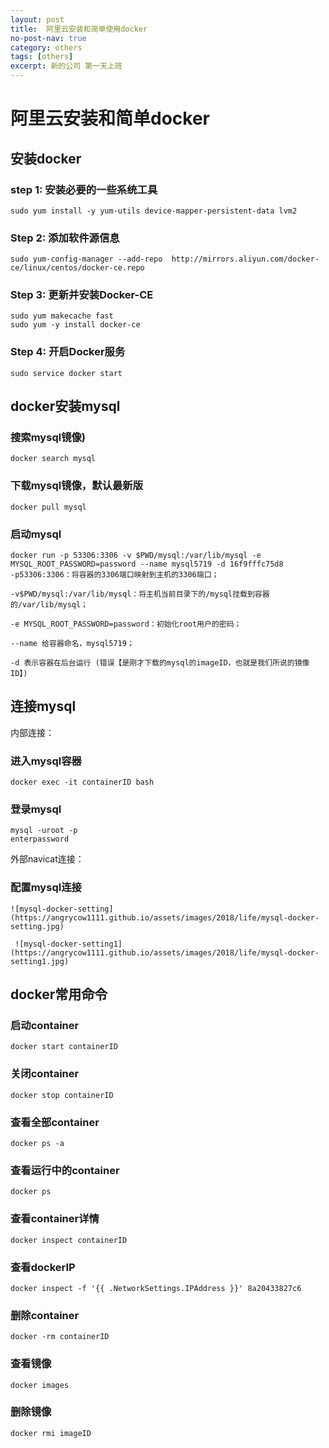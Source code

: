 ```yaml
---
layout: post
title:  阿里云安装和简单使用docker
no-post-nav: true
category: others
tags: [others]
excerpt: 新的公司 第一天上班
---
```


# 阿里云安装和简单docker
## 安装docker
### step 1: 安装必要的一些系统工具
    sudo yum install -y yum-utils device-mapper-persistent-data lvm2
### Step 2: 添加软件源信息
    sudo yum-config-manager --add-repo  http://mirrors.aliyun.com/docker-ce/linux/centos/docker-ce.repo
### Step 3: 更新并安装Docker-CE
    sudo yum makecache fast
    sudo yum -y install docker-ce
### Step 4: 开启Docker服务
    sudo service docker start

## docker安装mysql
###  搜索mysql镜像)
    docker search mysql
### 下载mysql镜像，默认最新版
    docker pull mysql 
### 启动mysql
    docker run -p 53306:3306 -v $PWD/mysql:/var/lib/mysql -e MYSQL_ROOT_PASSWORD=password --name mysql5719 -d 16f9fffc75d8
    -p53306:3306：将容器的3306端口映射到主机的3306端口；

    -v$PWD/mysql:/var/lib/mysql：将主机当前目录下的/mysql挂载到容器的/var/lib/mysql；

    -e MYSQL_ROOT_PASSWORD=password：初始化root用户的密码；

    --name 给容器命名，mysql5719；

    -d 表示容器在后台运行 (错误【是刚才下载的mysql的imageID，也就是我们所说的镜像ID】)
## 连接mysql
内部连接：   
### 进入mysql容器
    docker exec -it containerID bash
### 登录mysql
    mysql -uroot -p
    enterpassword
外部navicat连接：
### 配置mysql连接
    ![mysql-docker-setting](https://angrycow1111.github.io/assets/images/2018/life/mysql-docker-setting.jpg)
    
     ![mysql-docker-setting1](https://angrycow1111.github.io/assets/images/2018/life/mysql-docker-setting1.jpg)
## docker常用命令
### 启动container
    docker start containerID
### 关闭container
    docker stop containerID
### 查看全部container
    docker ps -a
### 查看运行中的container
    docker ps
### 查看container详情
    docker inspect containerID
### 查看dockerIP
    docker inspect -f '{{ .NetworkSettings.IPAddress }}' 8a20433827c6
### 删除container
    docker -rm containerID
### 查看镜像
    docker images
### 删除镜像
    docker rmi imageID

